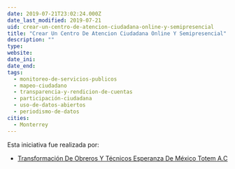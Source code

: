 ```yaml
---
date: 2019-07-21T23:02:24.000Z
date_last_modified: 2019-07-21
uid: crear-un-centro-de-atencion-ciudadana-online-y-semipresencial
title: "Crear Un Centro De Atencion Ciudadana Online Y Semipresencial"
description: ""
type: 
website: 
date_ini: 
date_end: 
tags:
  - monitoreo-de-servicios-publicos
  - mapeo-ciudadano
  - transparencia-y-rendicion-de-cuentas
  - participación-ciudadana
  - uso-de-datos-abiertos
  - periodismo-de-datos
cities: 
  - Monterrey
---
```


Esta iniciativa fue realizada por:

- [Transformación De Obreros Y Técnicos Esperanza De México Totem A.C](/i/transformacion-de-obreros-y-tecnicos-esperanza-de-mexico-totem-a-c.html)
